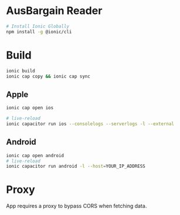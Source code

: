 # AusBargain Reader

```bash
# Install Ionic Globally
npm install -g @ionic/cli
```

# Build

```bash
ionic build
ionic cap copy && ionic cap sync
```

## Apple

```bash
ionic cap open ios

# live-reload
ionic capacitor run ios --consolelogs --serverlogs -l --external
```

## Android

```bash
ionic cap open android
# live-reload
ionic capacitor run android -l --host=YOUR_IP_ADDRESS
```

# Proxy

App requires a proxy to bypass CORS when fetching data.
